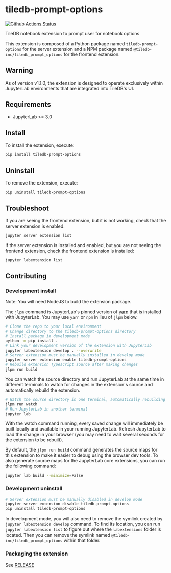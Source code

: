 # tiledb-prompt-options

[![Github Actions Status](https://github.com/TileDB-Inc/TileDB-Cloud-Jupyter-Prompt-Options.git/workflows/Build/badge.svg)](https://github.com/TileDB-Inc/TileDB-Cloud-Jupyter-Prompt-Options.git/actions/workflows/build.yml)

TileDB notebook extension to prompt user for notebook options


This extension is composed of a Python package named `tiledb-prompt-options`
for the server extension and a NPM package named `@tiledb-inc/tiledb_prompt_options`
for the frontend extension.

## Warning

As of version v1.1.0, the extension is designed to operate exclusively within JupyterLab environments that are integrated into TileDB's UI.


## Requirements

* JupyterLab >= 3.0

## Install

To install the extension, execute:

```bash
pip install tiledb-prompt-options
```

## Uninstall

To remove the extension, execute:

```bash
pip uninstall tiledb-prompt-options
```


## Troubleshoot

If you are seeing the frontend extension, but it is not working, check
that the server extension is enabled:

```bash
jupyter server extension list
```

If the server extension is installed and enabled, but you are not seeing
the frontend extension, check the frontend extension is installed:

```bash
jupyter labextension list
```


## Contributing

### Development install

Note: You will need NodeJS to build the extension package.

The `jlpm` command is JupyterLab's pinned version of
[yarn](https://yarnpkg.com/) that is installed with JupyterLab. You may use
`yarn` or `npm` in lieu of `jlpm` below.

```bash
# Clone the repo to your local environment
# Change directory to the tiledb-prompt-options directory
# Install package in development mode
python -m pip install .
# Link your development version of the extension with JupyterLab
jupyter labextension develop . --overwrite
# Server extension must be manually installed in develop mode
jupyter server extension enable tiledb-prompt-options
# Rebuild extension Typescript source after making changes
jlpm run build
```

You can watch the source directory and run JupyterLab at the same time in different terminals to watch for changes in the extension's source and automatically rebuild the extension.

```bash
# Watch the source directory in one terminal, automatically rebuilding when needed
jlpm run watch
# Run JupyterLab in another terminal
jupyter lab
```

With the watch command running, every saved change will immediately be built locally and available in your running JupyterLab. Refresh JupyterLab to load the change in your browser (you may need to wait several seconds for the extension to be rebuilt).

By default, the `jlpm run build` command generates the source maps for this extension to make it easier to debug using the browser dev tools. To also generate source maps for the JupyterLab core extensions, you can run the following command:

```bash
jupyter lab build --minimize=False
```

### Development uninstall

```bash
# Server extension must be manually disabled in develop mode
jupyter server extension disable tiledb-prompt-options
pip uninstall tiledb-prompt-options
```

In development mode, you will also need to remove the symlink created by `jupyter labextension develop`
command. To find its location, you can run `jupyter labextension list` to figure out where the `labextensions`
folder is located. Then you can remove the symlink named `@tiledb-inc/tiledb_prompt_options` within that folder.

### Packaging the extension

See [RELEASE](RELEASE.md)
